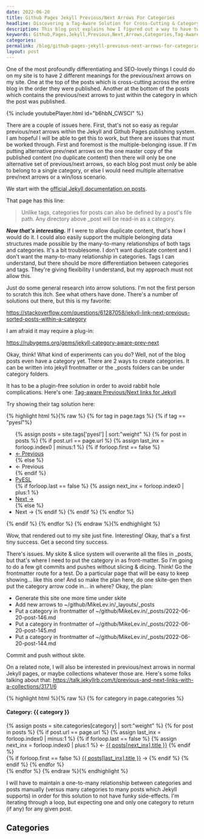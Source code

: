 ```yaml
---
date: 2022-06-20
title: Github Pages Jekyll Previous/Next Arrows For Categories
headline: Discovering a Tag-Aware Solution for Cross-Cutting & Category-Specific Navigation Arrows on Github Pages Jekyll
description: This blog post explains how I figured out a way to have two different meanings for the previous/next arrows on my site, without having to use a plugin. I found a tag-aware solution that worked for me and then implemented a one-to-many relationship between categories. I'm sharing my journey and the solutions I found so readers can benefit from my experience.
keywords: Github,Pages,Jekyll,Previous,Next,Arrows,Categories,Tag-Aware,Solution,Skite,Slice,System,Frontmatter,Route,Test,Generate,Site,Layouts,Posts,Commit,Push,Maintain,One-to-Many,Relationship
categories: 
permalink: /blog/github-pages-jekyll-previous-next-arrows-for-categories/
layout: post
---
```



One of the most profoundly differentiating and SEO-lovely things I could do on
my site is to have 2 different meanings for the previous/next arrows on my
site. One at the top of the posts which is cross-cutting across the entire blog
in the order they were published. Another at the bottom of the posts which
contains the previous/next arrows to just within the category in which the post
was published.

{% include youtubePlayer.html id="b6hbN_CWSCI" %}

There are a couple of issues here. First, that's not so easy as regular
previous/next arrows within the Jekyll and Github Pages publishing system. I am
hopeful I will be able to get this to work, but there are issues that must be
worked through. First and foremost is the multiple-belonging issue. If I'm
putting alternative prev/next arrows on the one master copy of the published
content (no duplicate content) then there will only be one alternative set of
previous/next arrows, so each blog post must only be able to belong to a single
category, or else I would need multiple alternative prev/next arrows or a
win/loss scenario.

We start with the [official Jekyll documentation on posts](https://jekyllrb.com/docs/posts/).

That page has this line:

> Unlike tags, categories for posts can also be defined by a post's file path.
> Any directory above \_post will be read-in as a category.

***Now that's interesting.*** If I were to allow duplicate content, that's how
I would do it. I could also easily support the multiple belonging data
structures made possible by the many-to-many relationships of both tags and
categories. It's a bit troublesome. I don't want duplicate content and I don't
want the many-to-many relationship in categories. Tags I can understand, but
there should be more differentiation between categories and tags. They're
giving flexibility I understand, but my approach must not allow this.

Just do some general research into arrow solutions. I'm not the first person to
scratch this itch. See what others have done. There's a number of solutions
out there, but this is my favorite:

https://stackoverflow.com/questions/61287058/jekyll-link-next-previous-sorted-posts-within-a-category

I am afraid it may require a plug-in:

https://rubygems.org/gems/jekyll-category-aware-prev-next

Okay, think! What kind of experiments can you do? Well, not of the blog posts
even have a category yet. There are 2 ways to create categories. It can be
written into jekyll frontmatter or the \_posts folders can be under category
folders.

It has to be a plugin-free solution in order to avoid rabbit hole
complications. Here's one: [Tag-aware Previous/Next links for Jekyll](http://seanlaw.github.io/2015/02/22/tag-aware-previous-next-links-for-jekyll/)

Try showing their tag solution here:

{% highlight html %}{% raw %}
{% for tag in page.tags %}
  {% if tag == "pyesl"%}
    <ul>
      {% assign posts = site.tags['pyesl'] | sort:"weight" %}
      {% for post in posts %}
        {% if post.url == page.url %}
          {% assign last_inx = forloop.index0 | minus:1 %}
          {% if forloop.first == false %}
            <li class="prev"><a href="{{ BASE_PATH }}{{ posts[last_inx].url }}" title="{{ posts[last_inx].title }}">&larr; Previous</a></li>
          {% else %}
            <li class="prev disabled"><a>&larr; Previous</a></li>
          {% endif %}
          <li><a href="{{ BASE_PATH }}{{ site.JB.pyesl_path }}">PyESL</a></li>
          {% if forloop.last == false %}
            {% assign next_inx = forloop.index0 | plus:1 %}
            <li class="next"><a href="{{ BASE_PATH }}{{ posts[next_inx].url }}" title="{{ posts[next_inx].title }}">Next &rarr;</a></li>
          {% else %}
            <li class="next disabled"><a>Next &rarr;</a>
          {% endif %}
        {% endif %}
      {% endfor %}
    </ul>
  {% endif %}
{% endfor %}
{% endraw %}{% endhighlight %}

Wow, that rendered out to my site just fine. Interesting! Okay, that's a first
tiny success. Get a second tiny success.

There's issues. My skite & slice system will overwrite all the files in
\_posts, but that's where I need to put the category in as front-matter. So I'm
going to do a few git commits and pushes without slicing & dicing. Think! Go
the frontmatter route for a test. Do a particular page that will be easy to
keep showing... like this one! And so make the plan here, do one skite-gen then
put the category arrow code in... in where? Okay, the plan:

- Generate this site one more time under skite
- Add new arrows to ~/github/MikeLev.in/\_layouts/\_posts
- Put a category in frontmatter of ~/github/MikeLev.in/\_posts/2022-06-20-post-146.md
- Put a category in frontmatter of ~/github/MikeLev.in/\_posts/2022-06-20-post-145.md
- Put a category in frontmatter of ~/github/MikeLev.in/\_posts/2022-06-20-post-144.md

Commit and push without skite.

On a related note, I will also be interested in previous/next arrows in normal
Jekyll pages, or maybe collections whatever those are. Here's some folks
talking about that: https://talk.jekyllrb.com/t/previous-and-next-links-with-a-collections/3171/6

{% highlight html %}{% raw %}
{% for category in page.categories %}
<h4>Category: {{ category }}</h4>
<div class="spacer">
  <div class="post-nav">
    <div class="post-nav-prev">
    {% assign posts = site.categories[category] | sort:"weight" %}
    {% for post in posts %}
      {% if post.url == page.url %}
        {% assign last_inx = forloop.index0 | minus:1 %}
        {% if forloop.last == false %}
          {% assign next_inx = forloop.index0 | plus:1 %}
          &larr;&nbsp;<a href="{{ BASE_PATH }}{{ posts[next_inx].url }}">{{ posts[next_inx].title }}</a>
        {% endif %}
        </div>
        <div class="post-nav-next">
        {% if forloop.first == false %}
          <a href="{{ BASE_PATH }}{{ posts[last_inx].url }}">{{ posts[last_inx].title }}</a>&nbsp;&rarr;
        {% endif %}
      {% endif %}
    {% endfor %}
    </div>
  </div>
</div>
{% endfor %}
{% endraw %}{% endhighlight %}

I will have to maintain a one-to-many relationship between categories and posts
manually (versus many categories to many posts which Jekyll supports) in order
for this solution to not have funky side-effects. I'm iterating through a loop,
but expecting one and only one category to return (if any) for any given post.



## Categories

<ul></ul>